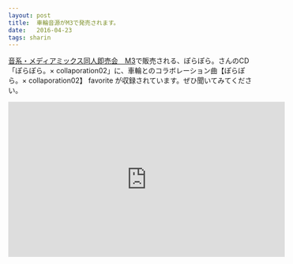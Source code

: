 ```yaml
---
layout: post
title:  車輪音源がM3で発売されます。
date:   2016-04-23
tags: sharin
---
```


[音系・メディアミックス同人即売会　M3](http://www.m3net.jp/)で販売される、ぽらぽら。さんのCD「ぽらぽら。× collaporation02」に、車輪とのコラボレーション曲【ぽらぽら。× collaporation02】 favorite が収録されています。ぜひ聞いてみてください。

<iframe width="560" height="315" src="https://www.youtube.com/embed/tr6Fg2eI-Nw" frameborder="0" allowfullscreen></iframe>
